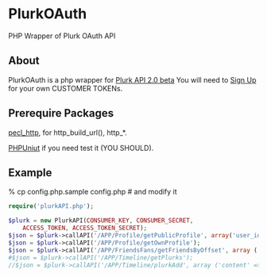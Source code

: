 PlurkOAuth
======

PHP Wrapper of Plurk OAuth API

About
----
PlurkOAuth is a php wrapper for [Plurk API 2.0 beta](http://www.plurk.com/API/2)
You will need to [Sign Up](http://www.plurk.com/PlurkApp/register) for your own CUSTOMER TOKENs.

Prerequire Packages
----
[pecl_http](http://pecl.php.net/package/pecl_http), for http_build_url(), http_*.

[PHPUniut](http://www.phpunit.de) if you need test it (YOU SHOULD).

Example
----
% cp config.php.sample config.php # and modify it

``` php
require('plurkAPI.php');

$plurk = new PlurkAPI(CONSUMER_KEY, CONSUMER_SECRET,
    ACCESS_TOKEN, ACCESS_TOKEN_SECRET);
$json = $plurk->callAPI('/APP/Profile/getPublicProfile', array('user_id' => 'clsung'), true);
$json = $plurk->callAPI('/APP/Profile/getOwnProfile');
$json = $plurk->callAPI('/APP/FriendsFans/getFriendsByOffset', array ('user_id' => 'clsung'));
#$json = $plurk->callAPI('/APP/Timeline/getPlurks');
//$json = $plurk->callAPI('/APP/Timeline/plurkAdd', array ('content' => 'Post by plurkoauth which based on oauth-php', 'qualifier' => 'hates'));
```
